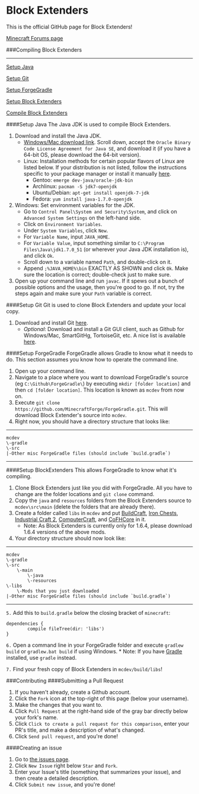 Block Extenders
==============

This is the official GitHub page for Block Extenders!

[Minecraft Forums page](http://www.minecraftforum.net/topic/2210752-block-extenders/)

###Compiling Block Extenders
***
[Setup Java](#setup-java)

[Setup Git](#setup-git)

[Setup ForgeGradle](#setup-forgegradle)

[Setup Block Extenders](#setup-block-extenders)

[Compile Block Extenders](#compile-block-extenders)

####Setup Java
The Java JDK is used to compile Block Extenders.

1. Download and install the Java JDK.
	* [Windows/Mac download link](http://www.oracle.com/technetwork/java/javase/downloads/jdk7-downloads-1880260.html).  Scroll down, accept the `Oracle Binary Code License Agreement for Java SE`, and download it (if you have a 64-bit OS, please download the 64-bit version).
	* Linux: Installation methods for certain popular flavors of Linux are listed below.  If your distribution is not listed, follow the instructions specific to your package manager or install it manually [here](http://www.oracle.com/technetwork/java/javase/downloads/jdk7-downloads-1880260.html).
		* Gentoo: `emerge dev-java/oracle-jdk-bin`
		* Archlinux: `pacman -S jdk7-openjdk`
		* Ubuntu/Debian: `apt-get install openjdk-7-jdk`
		* Fedora: `yum install java-1.7.0-openjdk`
2. Windows: Set environment variables for the JDK.
    * Go to `Control Panel\System and Security\System`, and click on `Advanced System Settings` on the left-hand side.
    * Click on `Environment Variables`.
    * Under `System Variables`, click `New`.
    * For `Variable Name`, input `JAVA_HOME`.
    * For `Variable Value`, input something similar to `C:\Program Files\Java\jdk1.7.0_51` (or wherever your Java JDK installation is), and click `Ok`.
    * Scroll down to a variable named `Path`, and double-click on it.
    * Append `;%JAVA_HOME%\bin` EXACTLY AS SHOWN and click `Ok`.  Make sure the location is correct; double-check just to make sure.
3. Open up your command line and run `javac`.  If it spews out a bunch of possible options and the usage, then you're good to go.  If not, try the steps again and make sure your `Path` variable is correct.

####Setup Git
Git is used to clone Block Extenders and update your local copy.

1. Download and install Git [here](http://git-scm.com/download/).
	* *Optional*: Download and install a Git GUI client, such as Github for Windows/Mac, SmartGitHg, TortoiseGit, etc.  A nice list is available [here](http://git-scm.com/downloads/guis).

####Setup ForgeGradle
ForgeGradle allows Gradle to know what it needs to do.  This section assumes you know how to operate the command line.

1. Open up your command line.
2. Navigate to a place where you want to download ForgeGradle's source (eg `C:\Github\ForgeGradle\`) by executing `mkdir [folder location]` and then `cd [folder location]`.  This location is known as `mcdev` from now on.
3. Execute `git clone https://github.com/MinecraftForge/ForgeGradle.git`.  This will download Block Extender's source into `mcdev`.
4. Right now, you should have a directory structure that looks like:

***
	mcdev
	\-gradle
	\-src
	|-Other misc ForgeGradle files (should include `build.gradle`)
***

####Setup BlockExtenders
This allows ForgeGradle to know what it's compiling.

1. Clone Block Extenders just like you did with ForgeGradle.  All you have to change are the folder locations and `git clone` command.
2. Copy the `java` and `resources` folders from the Block Extenders source to `mcdev\src\main` (delete the folders that are already there).
3. Create a folder called `libs` in `mcdev` and put [BuildCraft](http://www.mod-buildcraft.com/download/), [Iron Chests](http://files.minecraftforge.net/IronChests2/), [Industrial Craft 2](http://ic2api.player.to:8080/job/IC2_experimental/), [ComputerCraft](http://www.computercraft.info/download/), and [CoFHCore](http://teamcofh.com/index.php?page=downloads) in it.
	* Note: As Block Extenders is currently only for 1.6.4, please download 1.6.4 versions of the above mods.
4. Your directory structure should now look like:

***
	mcdev
	\-gradle
	\-src
		\-main
			\-java
			\-resources
	\-libs
		\-Mods that you just downloaded
	|-Other misc ForgeGradle files (should include `build.gradle`)
***

`5.` Add this to `build.gradle` below the closing bracket of `minecraft`:

```
dependencies {
        compile fileTree(dir: 'libs')
}
```

`6.` Open a command line in your ForgeGradle folder and execute `gradlew build` or `gradlew.bat build` if using Windows.
	* Note: If you have [Gradle](http://www.gradle.org/) installed, use `gradle` instead.

`7.` Find your fresh copy of Block Extenders in `mcdev/build/libs`!

###Contributing
####Submitting a Pull Request
1. If you haven't already, create a Github account.
2. Click the `Fork` icon at the top-right of this page (below your username).
3. Make the changes that you want to.
4. Click `Pull Request` at the right-hand side of the gray bar directly below your fork's name.
5. Click `Click to create a pull request for this comparison`, enter your PR's title, and make a description of what's changed.
6. Click `Send pull request`, and you're done!

####Creating an issue
1. Go to [the issues page](https://github.com/Dynious/BlockExtenders/issues).
2. Click `New Issue` right below `Star` and `Fork`.
3. Enter your Issue's title (something that summarizes your issue), and then create a detailed description.
4. Click `Submit new issue`, and you're done!
